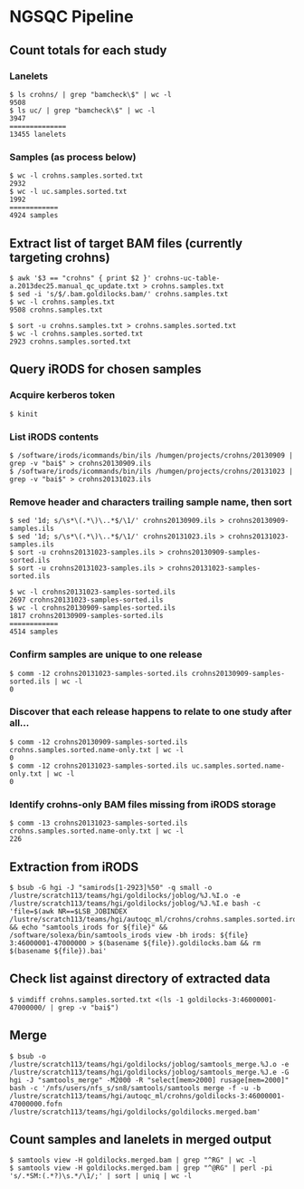 NGSQC Pipeline
==============

## Count totals for each study

### Lanelets

    $ ls crohns/ | grep "bamcheck\$" | wc -l
    9508
    $ ls uc/ | grep "bamcheck\$" | wc -l
    3947
    ==============
    13455 lanelets

### Samples (as process below)

    $ wc -l crohns.samples.sorted.txt
    2932
    $ wc -l uc.samples.sorted.txt
    1992
    ============
    4924 samples

## Extract list of target BAM files (currently targeting crohns)

    $ awk '$3 == "crohns" { print $2 }' crohns-uc-table-a.2013dec25.manual_qc_update.txt > crohns.samples.txt
    $ sed -i 's/$/.bam.goldilocks.bam/' crohns.samples.txt
    $ wc -l crohns.samples.txt
    9508 crohns.samples.txt

    $ sort -u crohns.samples.txt > crohns.samples.sorted.txt
    $ wc -l crohns.samples.sorted.txt
    2923 crohns.samples.sorted.txt

## Query iRODS for chosen samples

### Acquire kerberos token

    $ kinit

### List iRODS contents

    $ /software/irods/icommands/bin/ils /humgen/projects/crohns/20130909 | grep -v "bai$" > crohns20130909.ils
    $ /software/irods/icommands/bin/ils /humgen/projects/crohns/20131023 | grep -v "bai$" > crohns20131023.ils

### Remove header and characters trailing sample name, then sort

    $ sed '1d; s/\s*\(.*\)\..*$/\1/' crohns20130909.ils > crohns20130909-samples.ils
    $ sed '1d; s/\s*\(.*\)\..*$/\1/' crohns20131023.ils > crohns20131023-samples.ils
    $ sort -u crohns20131023-samples.ils > crohns20130909-samples-sorted.ils
    $ sort -u crohns20131023-samples.ils > crohns20131023-samples-sorted.ils

    $ wc -l crohns20131023-samples-sorted.ils
    2697 crohns20131023-samples-sorted.ils
    $ wc -l crohns20130909-samples-sorted.ils
    1817 crohns20130909-samples-sorted.ils
    ============
    4514 samples


### Confirm samples are unique to one release

    $ comm -12 crohns20131023-samples-sorted.ils crohns20130909-samples-sorted.ils | wc -l
    0

### Discover that each release happens to relate to one study after all...

    $ comm -12 crohns20130909-samples-sorted.ils crohns.samples.sorted.name-only.txt | wc -l
    0
    $ comm -12 crohns20131023-samples-sorted.ils uc.samples.sorted.name-only.txt | wc -l
    0

### Identify crohns-only BAM files missing from iRODS storage
    $ comm -13 crohns20131023-samples-sorted.ils crohns.samples.sorted.name-only.txt | wc -l
    226

## Extraction from iRODS

    $ bsub -G hgi -J "samirods[1-2923]%50" -q small -o /lustre/scratch113/teams/hgi/goldilocks/joblog/%J.%I.o -e /lustre/scratch113/teams/hgi/goldilocks/joblog/%J.%I.e bash -c 'file=$(awk NR==$LSB_JOBINDEX /lustre/scratch113/teams/hgi/autoqc_ml/crohns/crohns.samples.sorted.irods.txt) && echo "samtools_irods for ${file}" && /software/solexa/bin/samtools_irods view -bh irods: ${file} 3:46000001-47000000 > $(basename ${file}).goldilocks.bam && rm $(basename ${file}).bai'

## Check list against directory of extracted data

    $ vimdiff crohns.samples.sorted.txt <(ls -1 goldilocks-3:46000001-47000000/ | grep -v "bai$")

## Merge

    $ bsub -o /lustre/scratch113/teams/hgi/goldilocks/joblog/samtools_merge.%J.o -e /lustre/scratch113/teams/hgi/goldilocks/joblog/samtools_merge.%J.e -G hgi -J "samtools_merge" -M2000 -R "select[mem>2000] rusage[mem=2000]" bash -c '/nfs/users/nfs_s/sn8/samtools/samtools merge -f -u -b /lustre/scratch113/teams/hgi/autoqc_ml/crohns/goldilocks-3:46000001-47000000.fofn /lustre/scratch113/teams/hgi/goldilocks/goldilocks.merged.bam'

## Count samples and lanelets in merged output

    $ samtools view -H goldilocks.merged.bam | grep "^RG" | wc -l
    $ samtools view -H goldilocks.merged.bam | grep "^@RG" | perl -pi 's/.*SM:(.*?)\s.*/\1/;' | sort | uniq | wc -l

